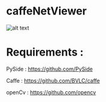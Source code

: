 # caffeNetViewer
![alt text](https://1.bp.blogspot.com/-XkbUQ9Ibl_A/WRQfUuzk2VI/AAAAAAAAC-k/9WOMJpBC0KwdA9UOpqlMbhHFsUN-dYnpQCLcB/s1600/caffeNetViewer.jpg)

 # Requirements :
 
   PySide : https://github.com/PySide
   
   Caffe : https://github.com/BVLC/caffe
   
   openCv : https://github.com/opencv
   
